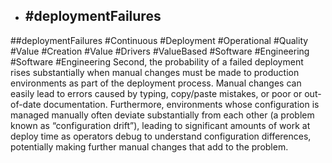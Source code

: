- ## #deploymentFailures
##deploymentFailures #Continuous #Deployment #Operational #Quality #Value #Creation #Value #Drivers #ValueBased #Software #Engineering #Software #Engineering 
Second, the probability of a failed deployment rises substantially when manual changes must be made to production environments as part of the deployment process. Manual changes can easily lead to errors caused by typing, copy/paste mistakes, or poor or out-of-date documentation. Furthermore, environments whose configuration is managed manually often deviate substantially from each other (a problem known as “configuration drift”), leading to significant amounts of work at deploy time as operators debug to understand configuration differences, potentially making further manual changes that add to the problem.

